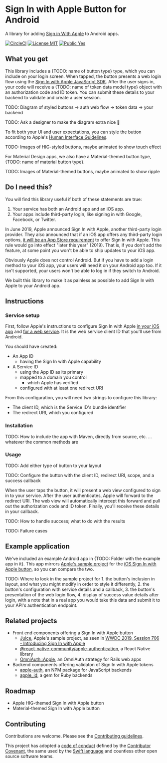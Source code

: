 # Sign In with Apple Button for Android

A library for adding [Sign in With Apple](https://developer.apple.com/sign-in-with-apple/) to Android apps.

[![CircleCI](https://circleci.com/gh/willowtreeapps/sign-in-with-apple-button-android.svg?style=svg&circle-token=94aaaafd543585e19434a36498601ec291d29e62)](https://circleci.com/gh/willowtreeapps/sign-in-with-apple-button-android) [![License MIT](https://img.shields.io/badge/License-MIT-blue.svg?style=flat)]() [![Public Yes](https://img.shields.io/badge/Public-yes-green.svg?style=flat)]()

## What you get

This library includes a {TODO: name of button type} type, which you can include on your login screen. When tapped, the button presents a web login flow using the [Sign In with Apple JavaScript SDK](https://developer.apple.com/documentation/signinwithapplejs). After the user signs in, your code will receive a {TODO: name of token data model type} object with an authorization code and ID token. You can submit these details to your backend to validate and create a user session.

TODO: Diagram of styled buttons -> auth web flow -> token data -> your backend

TODO: Ask a designer to make the diagram extra nice 🙏

To fit both your UI and user expectations, you can style the button according to Apple's [Human Interface Guidelines](https://developer.apple.com/design/human-interface-guidelines/sign-in-with-apple/overview/).

TODO: Images of HIG-styled buttons, maybe animated to show touch effect

For Material Design apps, we also have a Material-themed button type, {TODO: name of material button type}.

TODO: Images of Material-themed buttons, maybe animated to show ripple

## Do I need this?

You will find this library useful if both of these statements are true:

1. Your service has both an Android app and an iOS app.
2. Your apps include third-party login, like signing in with Google, Facebook, or Twitter.

In June 2019, Apple announced Sign In with Apple, another third-party login provider. They also announced that if an iOS app offers any third-party login options, [it will be an App Store requirement](https://developer.apple.com/news/?id=06032019j) to offer Sign In with Apple. This rule would go into effect "later this year" (2019). That is, if you don't add the feature, at some point you won't be able to ship updates to your iOS app.

Obviously Apple does not control Android. But if you have to add a login method to your iOS app, your users will need it on your Android app too. If it isn't supported, your users won't be able to log in if they switch to Android.

We built this library to make it as painless as possible to add Sign In with Apple to your Android app.

## Instructions

### Service setup

First, follow Apple's instructions to configure Sign In with Apple [in your iOS app](https://help.apple.com/developer-account/#/devde676e696) and [for a web service](https://help.apple.com/developer-account/#/dev1c0e25352). It is the web service client ID that you'll use from Android.

You should have created:

- An App ID
    - having the Sign In with Apple capability
- A Service ID
    - using the App ID as its primary
    - mapped to a domain you control
        - which Apple has verified
    - configured with at least one redirect URI

From this configuration, you will need two strings to configure this library:

- The client ID, which is the Service ID's bundle identifier
- The redirect URI, which you configured

### Installation

TODO: How to include the app with Maven, directly from source, etc. … whatever the common methods are

### Usage

TODO: Add either type of button to your layout

TODO: Configure the button with the client ID, redirect URI, scope, and a success callback

When the user taps the button, it will present a web view configured to sign in to your service. After the user authenticates, Apple will forward to the redirect URI. The web view will automatically intercept this forward and pull out the authorization code and ID token. Finally, you'll receive these details in your callback.

TODO: How to handle success; what to do with the results

TODO: Failure cases

## Example application

We've included an example Android app in {TODO: Folder with the example app in it}. This app mirrors [Apple's sample project](https://developer.apple.com/documentation/authenticationservices/adding_the_sign_in_with_apple_flow_to_your_app) for the [iOS Sign In with Apple button](https://developer.apple.com/documentation/authenticationservices/asauthorizationappleidbutton), so you can compare the two.

TODO: Where to look in the sample project for 1. the button's inclusion in layout, and what you might modify in order to style it differently, 2. the button's configuration with service details and a callback, 3. the button's presentation of the web login flow, 4. display of success value details after login, with a note that in a real app you would take this data and submit it to your API's authentication endpoint.

## Related projects

- Front end components offering a Sign In with Apple button
    - [Juice](https://developer.apple.com/documentation/authenticationservices/adding_the_sign_in_with_apple_flow_to_your_app), Apple's sample project, as seen in [WWDC 2019, Session 706 - Introducing Sign In with Apple](https://developer.apple.com/videos/play/wwdc19/706/)
    - [@react-native-community/apple-authentication](https://github.com/react-native-community/apple-authentication), a React Native library
    - [OmniAuth::Apple](https://github.com/nhosoya/omniauth-apple), an OmniAuth strategy for Rails web apps
- Backend components offering validaton of Sign In with Apple tokens
    - [apple-auth](https://github.com/ananay/apple-auth), an NPM package for JavaScript backends
    - [apple_id](https://github.com/nov/apple_id), a gem for Ruby backends

## Roadmap

- Apple HIG-themed Sign In with Apple button
- Material-themed Sign In with Apple button

## Contributing

Contributions are welcome. Please see the [Contributing guidelines](CONTRIBUTING.md).

This project has adopted a [code of conduct](CODE_OF_CONDUCT.md) defined by the [Contributor Covenant](http://contributor-covenant.org), the same used by the [Swift language](https://swift.org) and countless other open source software teams.
